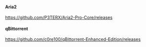 #### Aria2
https://github.com/P3TERX/Aria2-Pro-Core/releases

#### qBittorrent
https://github.com/c0re100/qBittorrent-Enhanced-Edition/releases
